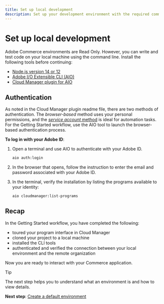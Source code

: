 ```yaml
---
title: Set up local development
description: Set up your development environment with the required command-line tools.
---
```


# Set up local development

Adobe Commerce environments are Read Only. However, you can write and test code on your local machine using the command line. Install the following tools before continuing:

- [Node.js version 14 or 12][node]
- [Adobe I/O Extensible CLI (AIO)][aio-cli]
- [Cloud Manager plugin for AIO][cm-plugin]

## Authentication

As noted in the Cloud Manager plugin readme file, there are two methods of authentication. The _browser-based_ method uses your personal permissions, and the [_service account_ method](../user/dev-tools/aio-cli-authentication.md#service-account-authentication) is ideal for automation tasks. For the Getting Started workflow, use the AIO tool to launch the browser-based authentication process.

**To log in with your Adobe ID**:

1. Open a terminal and use AIO to authenticate with your Adobe ID.

   ```bash
   aio auth:login
   ```

1. In the browser that opens, follow the instruction to enter the email and password associated with your Adobe ID.

1. In the terminal, verify the installation by listing the programs available to your identity:

   ```bash
   aio cloudmanager:list-programs
   ```

## Recap

In the Getting Started workflow, you have completed the following:

- toured your program interface in Cloud Manager
- cloned your project to a local machine
- installed the CLI tools
- authenticated and verified the connection between your local environment and the remote organization

Now you are ready to interact with your Commerce application.

>[!TIP]
>
>The next step helps you to understand what an environment is and how to view details.
>
>**Next step**: [Create a default environment](create-environment.md)

<!-- link definitions -->

[aio-cli]: https://github.com/adobe/aio-cli
[cm-plugin]: https://github.com/adobe/aio-cli-plugin-cloudmanager
[node]: https://nodejs.org/en/download/package-manager/
